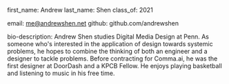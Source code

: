 first_name: Andrew
last_name: Shen
class_of: 2021

email: me@andrewshen.net
github: github.com/andrewshen

bio-description: Andrew Shen studies Digital Media Design at Penn. As someone who's interested in the application of design towards systemic problems, he hopes to combine the thinking of both an engineer and a designer to tackle problems. Before contracting for Comma.ai, he was the first designer at DoorDash and a KPCB Fellow. He enjoys playing basketball and listening to music in his free time.
